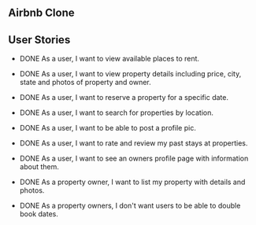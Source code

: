 ## Airbnb Clone

User Stories
------------

* DONE As a user, I want to view available places to rent.

* DONE As a user, I want to view property details including price, city, state and photos of property and owner.

* DONE As a user, I want to reserve a property for a specific date.

* DONE As a user, I want to search for properties by location.

* DONE As a user, I want to be able to post a profile pic.

* DONE As a user, I want to rate and review my past stays at properties.

* DONE As a user, I want to see an owners profile page with information about them.

* DONE As a property owner, I want to list my property with details and photos.

* DONE As a property owners, I don't want users to be able to double book dates.

